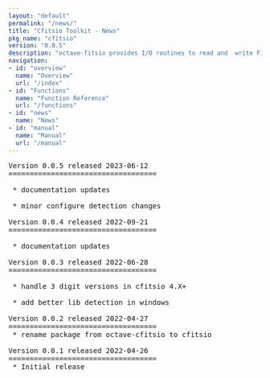 ```yaml
---
layout: "default"
permalink: "/news/"
title: "Cfitsio Toolkit - News"
pkg_name: "cfitsio"
version: "0.0.5"
description: "octave-fitsio provides I/O routines to read and  write FITS (Flexible Image Transport System) files."
navigation:
- id: "overview"
  name: "Overview"
  url: "/index"
- id: "Functions"
  name: "Function Reference"
  url: "/functions"
- id: "news"
  name: "News"
- id: "manual"
  name: "Manual"
  url: "/manual"
---
```

<pre>
Version 0.0.5 released 2023-06-12
===================================

 * documentation updates

 * minor configure detection changes

Version 0.0.4 released 2022-09-21
===================================

 * documentation updates

Version 0.0.3 released 2022-06-28
===================================

 * handle 3 digit versions in cfitsio 4.X+

 * add better lib detection in windows

Version 0.0.2 released 2022-04-27
===================================
 * rename package from octave-cfitsio to cfitsio

Version 0.0.1 released 2022-04-26
===================================
 * Initial release
</pre>
